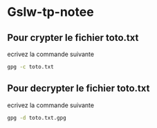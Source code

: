 # Gslw-tp-notee

## Pour crypter le fichier toto.txt

ecrivez la commande suivante

```sh
gpg -c toto.txt
```

## Pour decrypter le fichier toto.txt

ecrivez la commande suivante

```sh
gpg -d toto.txt.gpg
```



